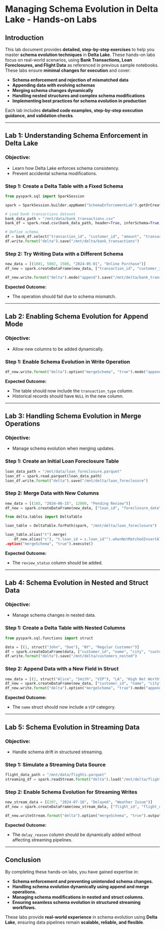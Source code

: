 # **Managing Schema Evolution in Delta Lake - Hands-on Labs**

## **Introduction**
This lab document provides **detailed, step-by-step exercises** to help you master **schema evolution techniques** in **Delta Lake**. These hands-on labs focus on real-world scenarios, using **Bank Transactions, Loan Foreclosures, and Flight Data** as referenced in previous sample notebooks. These labs ensure **minimal changes for execution** and cover:

- **Schema enforcement and rejection of mismatched data**
- **Appending data with evolving schemas**
- **Merging schema changes dynamically**
- **Handling nested structures and complex schema modifications**
- **Implementing best practices for schema evolution in production**

Each lab includes **detailed code examples, step-by-step execution guidance, and validation checks**.

---

## **Lab 1: Understanding Schema Enforcement in Delta Lake**
### **Objective:**
- Learn how Delta Lake enforces schema consistency.
- Prevent accidental schema modifications.

### **Step 1: Create a Delta Table with a Fixed Schema**
```python
from pyspark.sql import SparkSession

spark = SparkSession.builder.appName("SchemaEnforcementLab").getOrCreate()

# Load bank transactions dataset
bank_data_path = "/mnt/data/bank_transactions.csv"
bank_df = spark.read.csv(bank_data_path, header=True, inferSchema=True)

# Define schema
df = bank_df.select("transaction_id", "customer_id", "amount", "transaction_date")
df.write.format("delta").save("/mnt/delta/bank_transactions")
```

### **Step 2: Try Writing Data with a Different Schema**
```python
new_data = [(1001, 5002, 1500, "2024-05-01", "Online Purchase")]
df_new = spark.createDataFrame(new_data, ["transaction_id", "customer_id", "amount", "transaction_date", "transaction_type"])

df_new.write.format("delta").mode("append").save("/mnt/delta/bank_transactions")
```

**Expected Outcome:**
- The operation should fail due to schema mismatch.

---

## **Lab 2: Enabling Schema Evolution for Append Mode**
### **Objective:**
- Allow new columns to be added dynamically.

### **Step 1: Enable Schema Evolution in Write Operation**
```python
df_new.write.format("delta").option("mergeSchema", "true").mode("append").save("/mnt/delta/bank_transactions")
```

**Expected Outcome:**
- The table should now include the `transaction_type` column.
- Historical records should have `NULL` in the new column.

---

## **Lab 3: Handling Schema Evolution in Merge Operations**
### **Objective:**
- Manage schema evolution when merging updates.

### **Step 1: Create an Initial Loan Foreclosure Table**
```python
loan_data_path = "/mnt/data/loan_foreclosure.parquet"
loan_df = spark.read.parquet(loan_data_path)
loan_df.write.format("delta").save("/mnt/delta/loan_foreclosure")
```

### **Step 2: Merge Data with New Columns**
```python
new_data = [(105, "2024-06-15", 12000, "Pending Review")]
df_new = spark.createDataFrame(new_data, ["loan_id", "foreclosure_date", "amount", "review_status"])

from delta.tables import DeltaTable

loan_table = DeltaTable.forPath(spark, "/mnt/delta/loan_foreclosure")

loan_table.alias("t").merge(
    df_new.alias("s"), "t.loan_id = s.loan_id"").whenNotMatchedInsertAll()
.option("mergeSchema", "true").execute()
```

**Expected Outcome:**
- The `review_status` column should be added.

---

## **Lab 4: Schema Evolution in Nested and Struct Data**
### **Objective:**
- Manage schema changes in nested data.

### **Step 1: Create a Delta Table with Nested Columns**
```python
from pyspark.sql.functions import struct

data = [(1, struct("John", "Doe"), "NY", "Regular Customer")]
df = spark.createDataFrame(data, ["customer_id", "name", "city", "customer_category"])
df.write.format("delta").save("/mnt/delta/customers_nested")
```

### **Step 2: Append Data with a New Field in Struct**
```python
new_data = [(2, struct("Alice", "Smith", "VIP"), "LA", "High Net Worth")]
df_new = spark.createDataFrame(new_data, ["customer_id", "name", "city", "customer_category"])
df_new.write.format("delta").option("mergeSchema", "true").mode("append").save("/mnt/delta/customers_nested")
```

**Expected Outcome:**
- The `name` struct should now include a `VIP` category.

---

## **Lab 5: Schema Evolution in Streaming Data**
### **Objective:**
- Handle schema drift in structured streaming.

### **Step 1: Simulate a Streaming Data Source**
```python
flight_data_path = "/mnt/data/flights.parquet"
streaming_df = spark.readStream.format("delta").load("/mnt/delta/flights")
```

### **Step 2: Enable Schema Evolution for Streaming Writes**
```python
new_stream_data = [(207, "2024-07-10", "Delayed", "Weather Issue")]
df_new = spark.createDataFrame(new_stream_data, ["flight_id", "flight_date", "status", "delay_reason"])

df_new.writeStream.format("delta").option("mergeSchema", "true").outputMode("append").start("/mnt/delta/flights")
```

**Expected Outcome:**
- The `delay_reason` column should be dynamically added without affecting streaming pipelines.

---

## **Conclusion**
By completing these hands-on labs, you have gained expertise in:
- **Schema enforcement and preventing unintended schema changes.**
- **Handling schema evolution dynamically using append and merge operations.**
- **Managing schema modifications in nested and struct columns.**
- **Ensuring seamless schema evolution in structured streaming workflows.**

These labs provide **real-world experience** in schema evolution using **Delta Lake**, ensuring data pipelines remain **scalable, reliable, and flexible**.

